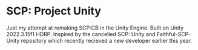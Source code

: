 # SCP: Project Unity
Just my attempt at remaking SCP:CB in the Unity Engine. Built on Unity 2022.3.15f1 HDRP.
Inspired by the cancelled SCP: Unity and Faithful-SCP-Unity repository which recently recieved a new developer earlier this year.
